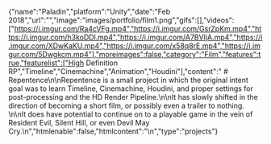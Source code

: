 {"name":"Paladin","platform":"Unity","date":"Feb 2018","url":"","image":"images/portfolio/film1.png","gifs":[],"videos":["https://i.imgur.com/Ra4cVFg.mp4","https://i.imgur.com/GsrZpKm.mp4","https://i.imgur.com/h3koDDl.mp4","https://i.imgur.com/A7BVIjA.mp4","https://i.imgur.com/XDwKaKU.mp4","https://i.imgur.com/x58q8rE.mp4","https://i.imgur.com/5Dwgkcm.mp4"],"moreimages":false,"category":"Film","features":true,"featurelist":["High Definition RP","Timeline","Cinemachine","Animation","Houdini"],"content":" # Repentence\n\nRepentence is a small project in which the original intent goal was to learn Timeline, Cinemachine, Houdini, and proper settings for post-processing and the HD Render Pipeline.\n\nIt has slowly shifted in the direction of becoming a short film, or possibly even a trailer to nothing. \n\nIt does have potential to continue on to a playable game in the vein of Resident Evil, Silent Hill, or even Devil May Cry.\n","htmlenable":false,"htmlcontent":"\n","type":"projects"}
